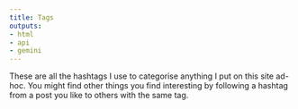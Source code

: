 ```yaml
---
title: Tags
outputs:
- html
- api
- gemini
---
```


These are all the hashtags I use to categorise anything I put on this site ad-hoc. You might find other things you find interesting by following a hashtag from a post you like to others with the same tag.